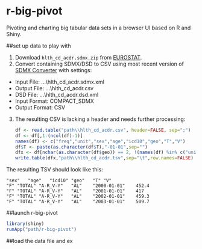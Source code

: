 r-big-pivot
===========

Pivoting and charting big tabular data sets in a browser UI based on R and Shiny.


##set up data to play with

1. Download `hlth_cd_acdr.sdmx.zip` from  [EUROSTAT](http://epp.eurostat.ec.europa.eu/NavTree_prod/everybody/BulkDownloadListing?dir=data&filter=SDMX&sort=1&sort=2&start=h).
2. Convert containing SDMX/DSD to CSV using most recent version of [SDMX Converter](https://webgate.ec.europa.eu/fpfis/mwikis/sdmx/index.php/SDMX_Converter) with settings:
  * Input File: ...\hlth_cd_acdr.sdmx.xml
  * Output File: ...\hlth_cd_acdr.csv
  * DSD File: ...\hlth_cd_acdr.dsd.xml
  * Input Format: COMPACT_SDMX
  * Output Format: CSV
3. The resulting CSV is lacking a header and needs further processing:

    ```R
    df <- read.table("path\\hlth_cd_acdr.csv", header=FALSE, sep=";")
    df <- df[,1:(ncol(df)-1)]
    names(df) <- c("freq","unit","sex","age","icd10","geo","T","V")
    df$T <- paste(as.character(df$T),"-01-01",sep="")
    dfx <- df[nchar(as.character(df$geo)) == 2, !(names(df) %in% c("unit","freq"))]
    write.table(dfx,"path\\hlth_cd_acdr.tsv",sep="\t",row.names=FALSE)
    ```

The resulting TSV should look like this:
```
"sex"	"age"	"icd10"	"geo"	"T"	"V"
"F"	"TOTAL"	"A-R_V-Y"	"AL"	"2000-01-01"	452.4
"F"	"TOTAL"	"A-R_V-Y"	"AL"	"2001-01-01"	417
"F"	"TOTAL"	"A-R_V-Y"	"AL"	"2002-01-01"	459.3
"F"	"TOTAL"	"A-R_V-Y"	"AL"	"2003-01-01"	509.7
```

##launch r-big-pivot

```R
library(shiny)
runApp("path/r-big-pivot")
```

##load the data file and ex
